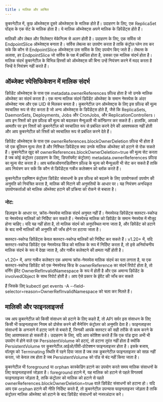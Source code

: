 ```yaml
---
title : मालिक और आश्रित
---
```



कुबरनेटीज़ में, कुछ ऑब्जेक्ट्स दूसरे ऑब्जेक्ट्स के मालिक होते हैं। उदाहरण के लिए, एक ReplicaSet पॉड्स के एक सेट के मालिक होता है। ये मालिक ऑब्जेक्ट्स अपने मालिक के डिपेंडेंट्स होते हैं।

मालिकी और लेबल और सिलेक्टर मेकेनिज़्म से अलग होती है। उदाहरण के लिए, एक सर्विस जो EndpointSlice ऑब्जेक्ट्स बनाता है। सर्विस लेबल्स का उपयोग करता है ताकि कंट्रोल प्लेन तय कर सके कि कौन से EndpointSlice ऑब्जेक्ट्स उस सर्विस के लिए उपयोग किए जाते हैं। लेबल्स के अलावा, हर EndpointSlice जो सर्विस के पक्ष में प्रबंधित होता है, उसका एक मालिक संदर्भ होता है। मालिक संदर्भ कुबरनेटीज़ के विभिन्न हिस्सों को ऑब्जेक्ट्स की बिना उन्हें नियंत्रण करने में मदद करता है जिन्हें वे नियंत्रण नहीं करते हैं।

## ऑब्जेक्ट स्पेसिफिकेशन में मालिक संदर्भ

डिपेंडेंट ऑब्जेक्ट्स के पास एक metadata.ownerReferences फ़ील्ड होता है जो उनके मालिक ऑब्जेक्ट का संदर्भ करता है। एक मान्य मालिक संदर्भ डिपेंडेंट ऑब्जेक्ट के समान नेमस्पेस के अंदर ऑब्जेक्ट नाम और एक UID से मिलकर बनता है। कुबरनेटीज़ उन ऑब्जेक्ट्स के लिए इस फ़ील्ड की मूल्य स्वचालित रूप से सेट करता है जो अन्य ऑब्जेक्ट्स के डिपेंडेंट्स होते हैं, जैसे कि ReplicaSets, DaemonSets, Deployments, Jobs और CronJobs, और ReplicationControllers। आप इन रिश्तों को इस फ़ील्ड की मूल्य को बदलकर मैन्युअली भी कॉन्फ़िगर कर सकते हैं। हालांकि, आपको आमतौर पर इन रिश्तों को कुबरनेटीज़ को स्वचालित रूप से प्रबंधित करने देने की आवश्यकता नहीं होती और आप कुबरनेटीज़ को रिश्तों को स्वचालित रूप से प्रबंधित करने देते हैं।

डिपेंडेंट ऑब्जेक्ट्स के पास एक ownerReferences.blockOwnerDeletion फ़ील्ड भी होता है जो एक बूलियन मूल्य लेता है और निश्चित डिपेंडेंट्स क्या उनके मालिक ऑब्जेक्ट को हटाने से रोक सकते हैं। कुबरनेटीज़ खुद को ownerReferences.blockOwnerDeletion=true की मूल्य सेट करता है जब कोई कंट्रोलर (उदाहरण के लिए, डिप्लॉयमेंट कंट्रोलर) metadata.ownerReferences फ़ील्ड का मूल्य सेट करता है। आप ब्लॉकऑवनरडिलीशन फ़ील्ड के मूल्य को मैन्युअली भी सेट कर सकते हैं ताकि आप नियंत्रण कर सकें कि कौन से डिपेंडेंट्स गार्बेज कलेक्शन को ब्लॉक करते हैं।

कुबरनेटीज़ एडमिशन कंट्रोलर डिपेंडेंट संसाधनों के इस फ़ील्ड को बदलने के लिए उपयोगकर्ता उपयोग की अनुमति को नियंत्रित करता है, मालिक की मिटाने की अनुमतियों के आधार पर। यह नियंत्रण अनधिकृत उपयोगकर्ताओं को मालिक ऑब्जेक्ट हटाने की प्रक्रिया को रोकने से बचाता है।

### नोट:

डिज़ाइन के आधार पर, क्रॉस-नेमस्पेस मालिक संदर्भ अनुमत नहीं हैं। नेमस्पेस्ड डिपेंडेंट्स क्लस्टर-स्कोप्ड या नेमस्पेस्ड मालिकों को निर्दिष्ट कर सकते हैं। नेमस्पेस्ड मालिक को डिपेंडेंट के समान नेमस्पेस में मौजूद होना चाहिए। यदि यह नहीं होता है, तो मालिक संदर्भ को अनुपस्थित माना जाता है, और डिपेंडेंट को हटाने के बाद सभी मालिकों की अनुमति की जाँच होने पर हटाया जाता है।

क्लस्टर-स्कोप्ड डिपेंडेंट्स केवल क्लस्टर-स्कोप्ड मालिकों को निर्दिष्ट कर सकते हैं। v1.20+ में, यदि क्लस्टर-स्कोप्ड डिपेंडेंट एक नेमस्पेस्ड किंड को मालिक के रूप में निर्दिष्ट करता है, तो इसे अनिर्वाचनीय मालिक संदर्भ के रूप में देखा जाता है, और गार्बेज कलेक्टने की क्षमता नहीं होती है।

v1.20+ में, अगर गार्बेज कलेक्टर एक अमान्य क्रॉस-नेमस्पेस मालिक संदर्भ का पता लगाता है, या एक क्लस्टर-स्कोप्ड डिपेंडेंट को एक नेमस्पेस्ड किंड के ownerReference का संदर्भ रिपोर्ट होता है, तो वर्निंग ईवेंट OwnerRefInvalidNamespace के रूप में होती है और एक अमान्य डिपेंडेंट के involvedObject के साथ रिपोर्ट होती है। आप ऐसे प्रकार के ईवेंट की जाँच कर सकते

 हैं जिसके लिए kubectl get events -A --field-selector=reason=OwnerRefInvalidNamespace को चला कर मिलते हैं।

## मालिकी और फाइनलाइजर्स

जब आप कुबरनेटीज़ को किसी संसाधन को हटाने के लिए कहते हैं, तो API सर्वर इस संसाधन के लिए किसी भी फाइनलाइजर नियम को प्रोसेस करने की मैनेजिंग कंट्रोलर को अनुमति देता है। फाइनलाइजर संसाधनों के अनजाने में हटाए जाने से बचाते हैं, जिनकी आपके क्लस्टर को सही तरीके से काम करने के लिए आवश्यकता हो सकती है। उदाहरण के लिए, यदि आप कोशिश करते हैं कि एक पॉड द्वारा अभी भी उपयोग में होने वाले एक PersistentVolume को हटाएं, तो हटाना तुरंत नहीं होता है क्योंकि PersistentVolume पर कुबरनेटीज़.आईओ/पीवी-प्रोटेक्शन फाइनलाइजर होता है। इसके बजाय, वॉल्यूम को Terminating स्थिति में रहने दिया जाता है जब तक कुबरनेटीज़ फाइनलाइजर को साफ़ नहीं करता, जो केवल तब होता है जब PersistentVolume को पॉड से बंद नहीं किया जाता है।

कुबरनेटीज़ भी foreground या orphan कास्केडिंग हटाने का उपयोग करते समय मालिक संसाधनों के लिए फाइनलाइजर्स जोड़ता है। foreground हटाने में, यह मालिक को हटाने से पहले विगतवर्ष फाइनलाइजर जोड़ता है, ताकि कंट्रोलर को मालिक को हटाने से पहले ownerReferences.blockOwnerDeletion=true वाले डिपेंडेंट संसाधनों को हटाना हो। यदि आप एक orphan हटाने की नीति निर्दिष्ट करते हैं, तो कुबरनेटीज़ उपन्यास फाइनलाइजर जोड़ता है ताकि कंट्रोलर मालिक ऑब्जेक्ट को हटाने के बाद डिपेंडेंट संसाधनों को नजरअंदाज करे।
